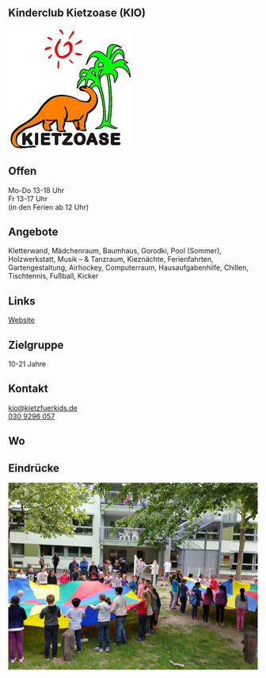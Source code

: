 ## Kinderclub Kietzoase (KIO)
<img id="topmedia" src="images/Logos/kietzoase.png" />

## Offen
Mo-Do 13-18 Uhr<br>
Fr 13-17 Uhr<br>
(in den Ferien ab 12 Uhr)

## Angebote
<p id="activities">
Kletterwand, Mädchenraum, Baumhaus, Gorodki, Pool (Sommer), Holzwerkstatt, Musik – & Tanzraum, Kieznächte, Ferienfahrten, Gartengestaltung,  Airhockey, Computerraum, Hausaufgabenhilfe, Chillen, Tischtennis, Fußball, Kicker
</p>

## Links
<a target="_blank" href="https://kietzfuerkids.de/kietzoase/">Website</a>

## Zielgruppe
10-21 Jahre

## Kontakt
[kio@kietzfuerkids.de](mailto:kio@kietzfuerkids.de)<br>
<a href="tel:+49309296057">030 9296 057</a>

## Wo
<div id="gmap"></div>
<script>window.onload = showMap('Ahrenshooper Str. 5, 13051 Berlin', 0, 'gmap_mini')</script>

## Eindrücke
<div class="mediacontainer">
  <img src="images/Kinderclub_Kietzoase/1.jpg" />
</div>

